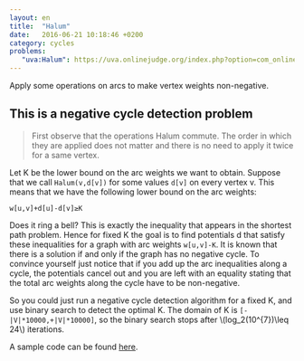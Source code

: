 ```yaml
---
layout: en
title:  "Halum"
date:   2016-06-21 10:18:46 +0200
category: cycles
problems:
   "uva:Halum": https://uva.onlinejudge.org/index.php?option=com_onlinejudge&Itemid=8&category=25&page=show_problem&problem=2473
---
```


Apply some operations on arcs to make vertex weights non-negative.


## This is a negative cycle detection problem

> First observe that the operations Halum commute. The order in which they are applied does not matter and there is no need to apply it twice for a same vertex.

Let K be the lower bound on the arc weights we want to obtain.  Suppose that we call ```Halum(v,d[v])``` for some values ```d[v]```  on every vertex v.  This means that we have the following lower bound on the arc weights:

    w[u,v]+d[u]-d[v]≥K

Does it ring a bell?  This is exactly the inequality that appears in the shortest path problem.  Hence for fixed K the goal is to find potentials d that satisfy these inequalities for a graph with arc weights ```w[u,v]-K```.  It is known that there is a solution if and only if the graph has no negative cycle.  To convince yourself just notice that if you add up the arc inequalities along a cycle, the potentials cancel out and you are left with an equality stating that the total arc weights along the cycle have to be non-negative.

So you could just run a negative cycle detection algorithm for a fixed K, and use binary search to detect the optimal K.  The domain of K is ```[-|V|*10000,+|V|*10000]```, so the binary search stops after \\(log_2(10^{7})\\leq 24\\) iterations.

A sample code can be found [here](https://jilljenn.github.io/tryalgo/_modules/tryalgo/min_mean_cycle.html#min_mean_cycle).
